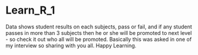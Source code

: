 # Learn_R_1
Data shows student results on each subjects, pass or fail, and if any student passes in more than 3 subjects then he or she will be promoted to next level - so check it out who all will be promoted. Basically this was asked in one of my interview so sharing with you all. Happy Learning.
